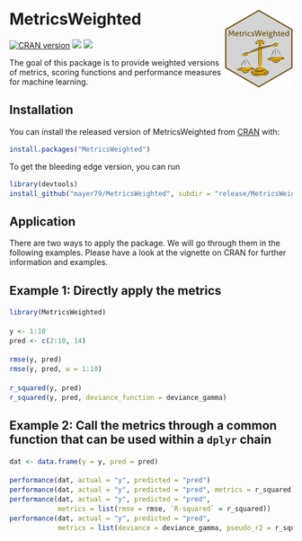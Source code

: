 # MetricsWeighted <a href='https://github.com/mayer79/MetricsWeighted'><img src='man/figures/logo.png' align="right" height="138.5"/></a>

[![CRAN version](http://www.r-pkg.org/badges/version/MetricsWeighted)](https://cran.r-project.org/package=MetricsWeighted) [![](https://cranlogs.r-pkg.org/badges/MetricsWeighted)](https://cran.r-project.org/package=MetricsWeighted) [![](https://cranlogs.r-pkg.org/badges/grand-total/MetricsWeighted?color=orange)](https://cran.r-project.org/package=MetricsWeighted)

The goal of this package is to provide weighted versions of metrics, scoring functions and performance measures for machine learning.

## Installation

You can install the released version of MetricsWeighted from [CRAN](https://CRAN.R-project.org) with:

``` r
install.packages("MetricsWeighted")
```

To get the bleeding edge version, you can run
``` r
library(devtools)
install_github("mayer79/MetricsWeighted", subdir = "release/MetricsWeighted")
```

## Application

There are two ways to apply the package. We will go through them in the following examples. Please have a look at the vignette on CRAN for further information and examples. 

## Example 1: Directly apply the metrics

``` r
library(MetricsWeighted)

y <- 1:10
pred <- c(2:10, 14)

rmse(y, pred)
rmse(y, pred, w = 1:10)

r_squared(y, pred)
r_squared(y, pred, deviance_function = deviance_gamma)

```

## Example 2: Call the metrics through a common function that can be used within a `dplyr` chain

``` r
dat <- data.frame(y = y, pred = pred)

performance(dat, actual = "y", predicted = "pred")
performance(dat, actual = "y", predicted = "pred", metrics = r_squared)
performance(dat, actual = "y", predicted = "pred", 
            metrics = list(rmse = rmse, `R-squared` = r_squared))
performance(dat, actual = "y", predicted = "pred",
            metrics = list(deviance = deviance_gamma, pseudo_r2 = r_squared_gamma))

```

